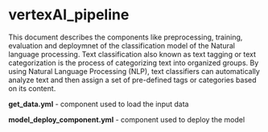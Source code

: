 # vertexAI_pipeline

This document describes the components like preprocessing, training, evaluation and deploymnet of the classification model of the Natural language processing. Text classification also known as text tagging or text categorization is the process of categorizing text into organized groups. By using Natural Language Processing (NLP), text classifiers can automatically analyze text and then assign a set of pre-defined tags or categories based on its content.

**get_data.yml** - component used to load the input data

**model_deploy_component.yml** - component used to deploy the model
